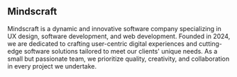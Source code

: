 ## Mindscraft

Mindscraft is a dynamic and innovative software company specializing in UX design, software development, and web development. Founded in 2024, we are dedicated to crafting user-centric digital experiences and cutting-edge software solutions tailored to meet our clients' unique needs. As a small but passionate team, we prioritize quality, creativity, and collaboration in every project we undertake.
